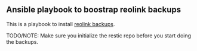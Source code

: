 ## Ansible playbook to boostrap reolink backups

This is a playbook to install [reolink backups](https://github.com/drio/restic-reolink).

TODO/NOTE: Make sure you initialize the restic repo before you start doing the backups.
